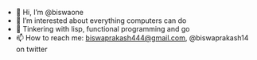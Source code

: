 - 👋 Hi, I’m @biswaone
- 👀 I’m interested about everything computers can do
- 🌱 Tinkering with lisp, functional programming and go
- 📫 How to reach me: biswaprakash444@gmail.com, @biswaprakash14 on twitter

<!---
biswaone/biswaone is a ✨ special ✨ repository because its `README.md` (this file) appears on your GitHub profile.
You can click the Preview link to take a look at your changes.
--->
